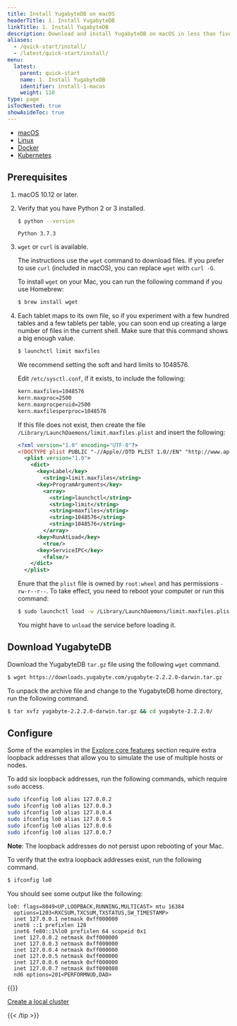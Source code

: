 ```yaml
---
title: Install YugabyteDB on macOS
headerTitle: 1. Install YugabyteDB
linkTitle: 1. Install YugabyteDB
description: Download and install YugabyteDB on macOS in less than five minutes.
aliases:
  - /quick-start/install/
  - /latest/quick-start/install/
menu:
  latest:
    parent: quick-start
    name: 1. Install YugabyteDB
    identifier: install-1-macos
    weight: 110
type: page
isTocNested: true
showAsideToc: true
---
```


<ul class="nav nav-tabs-alt nav-tabs-yb">

  <li >
    <a href="/latest/quick-start/install/macos" class="nav-link active">
      <i class="fab fa-apple" aria-hidden="true"></i>
      macOS
    </a>
  </li>

  <li >
    <a href="/latest/quick-start/install/linux" class="nav-link">
      <i class="fab fa-linux" aria-hidden="true"></i>
      Linux
    </a>
  </li>

  <li >
    <a href="/latest/quick-start/install/docker" class="nav-link">
      <i class="fab fa-docker" aria-hidden="true"></i>
      Docker
    </a>
  </li>

  <li >
    <a href="/latest/quick-start/install/kubernetes" class="nav-link">
      <i class="fas fa-cubes" aria-hidden="true"></i>
      Kubernetes
    </a>
  </li>

</ul>

## Prerequisites

1. <i class="fab fa-apple" aria-hidden="true"></i> macOS 10.12 or later.

2. Verify that you have Python 2 or 3 installed. 

    ```sh
    $ python --version
    ```

    ```
    Python 3.7.3
    ```

3. `wget` or `curl` is available.

    The instructions use the `wget` command to download files. If you prefer to use `curl` (included in macOS), you can replace `wget` with `curl -O`.

    To install `wget` on your Mac, you can run the following command if you use Homebrew:

    ```sh
    $ brew install wget
    ```

4. Each tablet maps to its own file, so if you experiment with a few hundred tables and a few tablets per table, you can soon end up creating a large number of files in the current shell. Make sure that this command shows a big enough value.

    ```sh
    $ launchctl limit maxfiles
    ```

    We recommend setting the soft and hard limits to 1048576.

    Edit `/etc/sysctl.conf`, if it exists, to include the following:

    ```sh
    kern.maxfiles=1048576
    kern.maxproc=2500
    kern.maxprocperuid=2500
    kern.maxfilesperproc=1048576
    ```

    If this file does not exist, then create the file `/Library/LaunchDaemons/limit.maxfiles.plist` and insert the following:

    ```xml
    <?xml version="1.0" encoding="UTF-8"?>
    <!DOCTYPE plist PUBLIC "-//Apple//DTD PLIST 1.0//EN" "http://www.apple.com/DTDs/PropertyList-1.0.dtd">
      <plist version="1.0">
        <dict>
          <key>Label</key>
            <string>limit.maxfiles</string>
          <key>ProgramArguments</key>
            <array>
              <string>launchctl</string>
              <string>limit</string>
              <string>maxfiles</string>
              <string>1048576</string>
              <string>1048576</string>
            </array>
          <key>RunAtLoad</key>
            <true/>
          <key>ServiceIPC</key>
            <false/>
        </dict>
      </plist>
    ```

    Enure that the `plist` file is owned by `root:wheel` and has permissions `-rw-r--r--`. To take effect, you need to reboot your computer or run this command:

    ```sh
    $ sudo launchctl load -w /Library/LaunchDaemons/limit.maxfiles.plist
    ```

    You might have to `unload` the service before loading it.

## Download YugabyteDB

Download the YugabyteDB `tar.gz` file using the following `wget` command.

```sh
$ wget https://downloads.yugabyte.com/yugabyte-2.2.2.0-darwin.tar.gz
```

To unpack the archive file and change to the YugabyteDB home directory, run the following command.

```sh
$ tar xvfz yugabyte-2.2.2.0-darwin.tar.gz && cd yugabyte-2.2.2.0/
```

## Configure

Some of the examples in the [Explore core features](../../../explore/) section require extra loopback addresses that allow you to simulate the use of multiple hosts or nodes.

To add six loopback addresses, run the following commands, which require `sudo` access.

```sh
sudo ifconfig lo0 alias 127.0.0.2
sudo ifconfig lo0 alias 127.0.0.3
sudo ifconfig lo0 alias 127.0.0.4
sudo ifconfig lo0 alias 127.0.0.5
sudo ifconfig lo0 alias 127.0.0.6
sudo ifconfig lo0 alias 127.0.0.7
```

**Note**: The loopback addresses do not persist upon rebooting of your Mac.

To verify that the extra loopback addresses exist, run the following command.

```sh
$ ifconfig lo0
```

You should see some output like the following:

```
lo0: flags=8049<UP,LOOPBACK,RUNNING,MULTICAST> mtu 16384
  options=1203<RXCSUM,TXCSUM,TXSTATUS,SW_TIMESTAMP>
  inet 127.0.0.1 netmask 0xff000000
  inet6 ::1 prefixlen 128
  inet6 fe80::1%lo0 prefixlen 64 scopeid 0x1
  inet 127.0.0.2 netmask 0xff000000
  inet 127.0.0.3 netmask 0xff000000
  inet 127.0.0.4 netmask 0xff000000
  inet 127.0.0.5 netmask 0xff000000
  inet 127.0.0.6 netmask 0xff000000
  inet 127.0.0.7 netmask 0xff000000
  nd6 options=201<PERFORMNUD,DAD>
```

{{<tip title="Next step" >}}

[Create a local cluster](../../create-local-cluster/macos)

{{< /tip >}}
